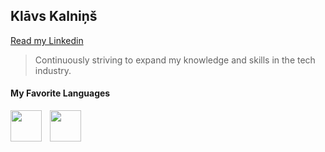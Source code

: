  <link rel="stylesheet" href="https://cdn.jsdelivr.net/gh/devicons/devicon@v2.15.1/devicon.min.css"> 
 
## **Klāvs Kalniņš**

[Read my Linkedin](https://www.linkedin.com/in/kl%C4%81vs-kalni%C5%86%C5%A1-877633207/)

> Continuously striving to expand my knowledge and skills in the tech industry.

<!--
**KlavsKalnins/KlavsKalnins** is a ✨ _special_ ✨ repository because its `README.md` (this file) appears on your GitHub profile.

Here are some ideas to get you started:

- 🔭 I’m currently working on ...
- 🌱 I’m currently learning ...
- 👯 I’m looking to collaborate on ...
- 🤔 I’m looking for help with ...
- 💬 Ask me about ...
- 📫 How to reach me: ...
- 😄 Pronouns: ...
- ⚡ Fun fact: ...
-->

#### My Favorite Languages

<img align="left" style="padding-right:10px;" width="50" src="https://cdn.jsdelivr.net/gh/devicons/devicon/icons/dotnetcore/dotnetcore-original.svg" />
<img align="left" style="padding-right:10px;" width="50" src="https://cdn.jsdelivr.net/gh/devicons/devicon/icons/svelte/svelte-original.svg" />
<br />
